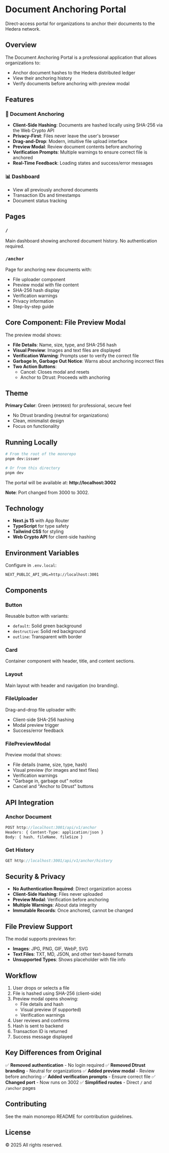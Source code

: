 # Document Anchoring Portal

Direct-access portal for organizations to anchor their documents to the Hedera network.

## Overview

The Document Anchoring Portal is a professional application that allows organizations to:

- Anchor document hashes to the Hedera distributed ledger
- View their anchoring history
- Verify documents before anchoring with preview modal

## Features

### 📄 Document Anchoring

- **Client-Side Hashing**: Documents are hashed locally using SHA-256 via the Web Crypto API
- **Privacy-First**: Files never leave the user's browser
- **Drag-and-Drop**: Modern, intuitive file upload interface
- **Preview Modal**: Review document contents before anchoring
- **Verification Prompts**: Multiple warnings to ensure correct file is anchored
- **Real-Time Feedback**: Loading states and success/error messages

### 📊 Dashboard

- View all previously anchored documents
- Transaction IDs and timestamps
- Document status tracking

## Pages

### `/`

Main dashboard showing anchored document history. No authentication required.

### `/anchor`

Page for anchoring new documents with:

- File uploader component
- Preview modal with file content
- SHA-256 hash display
- Verification warnings
- Privacy information
- Step-by-step guide

## Core Component: File Preview Modal

The preview modal shows:

- **File Details**: Name, size, type, and SHA-256 hash
- **Visual Preview**: Images and text files are displayed
- **Verification Warning**: Prompts user to verify the correct file
- **Garbage In, Garbage Out Notice**: Warns about anchoring incorrect files
- **Two Action Buttons**:
  - Cancel: Closes modal and resets
  - Anchor to Dtrust: Proceeds with anchoring

## Theme

**Primary Color**: Green (`#059669`) for professional, secure feel

- No Dtrust branding (neutral for organizations)
- Clean, minimalist design
- Focus on functionality

## Running Locally

```bash
# From the root of the monorepo
pnpm dev:issuer

# Or from this directory
pnpm dev
```

The portal will be available at: **http://localhost:3002**

**Note**: Port changed from 3000 to 3002.

## Technology

- **Next.js 15** with App Router
- **TypeScript** for type safety
- **Tailwind CSS** for styling
- **Web Crypto API** for client-side hashing

## Environment Variables

Configure in `.env.local`:

```env
NEXT_PUBLIC_API_URL=http://localhost:3001
```

## Components

### Button

Reusable button with variants:

- `default`: Solid green background
- `destructive`: Solid red background
- `outline`: Transparent with border

### Card

Container component with header, title, and content sections.

### Layout

Main layout with header and navigation (no branding).

### FileUploader

Drag-and-drop file uploader with:

- Client-side SHA-256 hashing
- Modal preview trigger
- Success/error feedback

### FilePreviewModal

Preview modal that shows:

- File details (name, size, type, hash)
- Visual preview (for images and text files)
- Verification warnings
- "Garbage in, garbage out" notice
- Cancel and "Anchor to Dtrust" buttons

## API Integration

### Anchor Document

```typescript
POST http://localhost:3001/api/v1/anchor
Headers: { Content-Type: application/json }
Body: { hash, fileName, fileSize }
```

### Get History

```typescript
GET http://localhost:3001/api/v1/anchor/history
```

## Security & Privacy

- **No Authentication Required**: Direct organization access
- **Client-Side Hashing**: Files never uploaded
- **Preview Modal**: Verification before anchoring
- **Multiple Warnings**: About data integrity
- **Immutable Records**: Once anchored, cannot be changed

## File Preview Support

The modal supports previews for:

- **Images**: JPG, PNG, GIF, WebP, SVG
- **Text Files**: TXT, MD, JSON, and other text-based formats
- **Unsupported Types**: Shows placeholder with file info

## Workflow

1. User drops or selects a file
2. File is hashed using SHA-256 (client-side)
3. Preview modal opens showing:
   - File details and hash
   - Visual preview (if supported)
   - Verification warnings
4. User reviews and confirms
5. Hash is sent to backend
6. Transaction ID is returned
7. Success message displayed

## Key Differences from Original

✅ **Removed authentication** - No login required
✅ **Removed Dtrust branding** - Neutral for organizations
✅ **Added preview modal** - Review before anchoring
✅ **Added verification prompts** - Ensure correct file
✅ **Changed port** - Now runs on 3002
✅ **Simplified routes** - Direct `/` and `/anchor` pages

## Contributing

See the main monorepo README for contribution guidelines.

## License

© 2025 All rights reserved.
